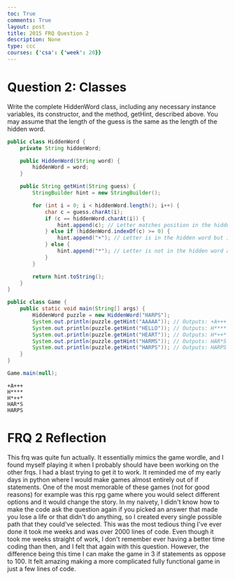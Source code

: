 ```yaml
---
toc: True
comments: True
layout: post
title: 2015 FRQ Question 2
description: None
type: ccc
courses: {'csa': {'week': 20}}
---
```


# Question 2: Classes

Write the complete HiddenWord class, including any necessary instance variables, its constructor, and the method, getHint, described above. You may assume that the length of the guess is the same as the length of the hidden word.


```java
public class HiddenWord {
    private String hiddenWord;

    public HiddenWord(String word) {
        hiddenWord = word;
    }

    public String getHint(String guess) {
        StringBuilder hint = new StringBuilder();

        for (int i = 0; i < hiddenWord.length(); i++) {
            char c = guess.charAt(i);
            if (c == hiddenWord.charAt(i)) {
                hint.append(c); // Letter matches position in the hidden word
            } else if (hiddenWord.indexOf(c) >= 0) {
                hint.append("+"); // Letter is in the hidden word but in a different position
            } else {
                hint.append("*"); // Letter is not in the hidden word at all
            }
        }

        return hint.toString();
    }
}

```


```java
public class Game {
    public static void main(String[] args) {
        HiddenWord puzzle = new HiddenWord("HARPS");
        System.out.println(puzzle.getHint("AAAAA")); // Outputs: +A+++
        System.out.println(puzzle.getHint("HELLO")); // Outputs: H****
        System.out.println(puzzle.getHint("HEART")); // Outputs: H*++*
        System.out.println(puzzle.getHint("HARMS")); // Outputs: HAR*S
        System.out.println(puzzle.getHint("HARPS")); // Outputs: HARPS
    }
}

Game.main(null);
```

    +A+++
    H****
    H*++*
    HAR*S
    HARPS


# FRQ 2 Reflection

This frq was quite fun actually. It essentially mimics the game wordle, and I found myself playing it when I probably should have been working on the other frqs. I had a blast trying to get it to work. It reminded me of my early days in python where I would make games almost entirely out of if statements. One of the most memorable of these games (not for good reasons) for example was this rpg game where you would select different options and it would change the story. In my naivety, I didn't know how to make the code ask the question again if you picked an answer that made you lose a life or that didn't do anything, so I created every single possible path that they could've selected. This was the most tedious thing I've ever done it took me weeks and was over 2000 lines of code. Even though it took me weeks straight of work, I don't remember ever having a better time coding than then, and I felt that again with this question. However, the difference being this time I can make the game in 3 if statements as oppose to 100. It felt amazing making a more complicated fully functional game in just a few lines of code.
